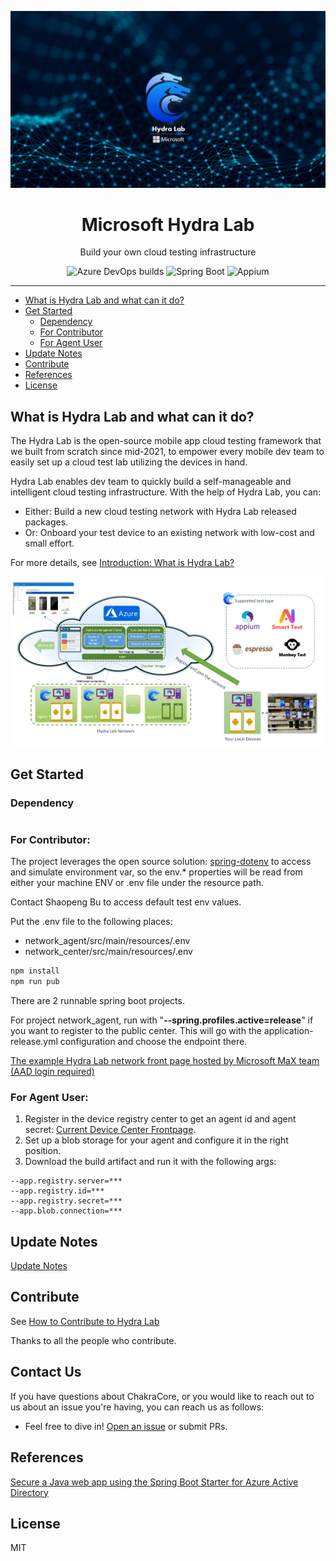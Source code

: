 
![Logo](images/banner.png)
<h1 align="center">Microsoft Hydra Lab</h1>
<p align="center">Build your own cloud testing infrastructure</p>

<div align="center">

![Azure DevOps builds](https://img.shields.io/azure-devops/build/dlwteam/1d9f8420-ce91-477b-8815-8e9a7e5bb9b3/703)
![Spring Boot](https://img.shields.io/badge/Spring%20Boot-v2.2.5-blue)
![Appium](https://img.shields.io/badge/Appium-v8.0.0-yellow)
</div>

---

- [What is Hydra Lab and what can it do?](#what-is)
- [Get Started](#get-started)   
    - [Dependency](#dependency)
    - [For Contributor](#for-contributor)  
    - [For Agent User](#for-agent)
- [Update Notes](#update)
- [Contribute](#contribute)
- [References](#references)  
- [License](#license)


## What is Hydra Lab and what can it do?

<span id="what-is"></span>

The Hydra Lab is the open-source mobile app cloud testing framework that we built from scratch since mid-2021, to empower every mobile dev team to easily set up a cloud test lab utilizing the devices in hand. 

Hydra Lab enables dev team to quickly build a self-manageable and intelligent cloud testing infrastructure. With the help of Hydra Lab, you can:

- Either: Build a new cloud testing network with Hydra Lab released packages.
- Or: Onboard your test device to an existing network with low-cost and small effort.

For more details, see [Introduction: What is Hydra Lab?](https://github.com/microsoft/HydraLab/wiki)

![Tech Architecture](images/technical_architecture.png)


## Get Started
<span id="get-started"></span>

### Dependency
<span id="dependency"></span>

```

```

### For Contributor:
<span id="for-contributor"></span>

The project leverages the open source solution: [spring-dotenv](https://github.com/paulschwarz/spring-dotenv) to access and simulate environment var, so the env.* properties will be read from either your machine ENV or .env file under the resource path.

Contact Shaopeng Bu to access default test env values.

Put the .env file to the following places:
- network_agent/src/main/resources/.env
- network_center/src/main/resources/.env

```bash
npm install
npm run pub
```

There are 2 runnable spring boot projects.

For project network_agent, run with "**--spring.profiles.active=release**" if you want to register to the public center. This will go with the application-release.yml configuration and choose the endpoint there.

[The example Hydra Lab network front page hosted by Microsoft MaX team (AAD login required)](https://hydradevicenetwork.azurewebsites.net/portal/index.html#/)

### For Agent User:
<span id="for-agent"></span>


1. Register in the device registry center to get an agent id and agent secret: [Current Device Center Frontpage](https://hydradevicenetwork.azurewebsites.net/portal/index.html#/).
2. Set up a blob storage for your agent and configure it in the right position.
3. Download the build artifact and run it with the following args:
```
--app.registry.server=***
--app.registry.id=***
--app.registry.secret=***
--app.blob.connection=***
```

## Update Notes
<span id="update"></span>

[Update Notes](https://github.com/microsoft/HydraLab/wiki/8.-Update-Notes)

## Contribute
<span id="contibute"></span>

See [How to Contribute to Hydra Lab](https://github.com/microsoft/HydraLab/wiki/5.-How-to-Contribute-to-Hydra-Lab)

Thanks to all the people who contribute.

## Contact Us
<span id="contact"></span>

If you have questions about ChakraCore, or you would like to reach out to us about an issue you're having, you can reach us as follows:
- Feel free to dive in! [Open an issue](https://github.com/microsoft/HydraLab/issues) or submit PRs.

## References
<span id="references"></span>
[Secure a Java web app using the Spring Boot Starter for Azure Active Directory](https://docs.microsoft.com/en-us/azure/developer/java/spring-framework/configure-spring-boot-starter-java-app-with-azure-active-directory)

## License
<span id="license"></span>
MIT